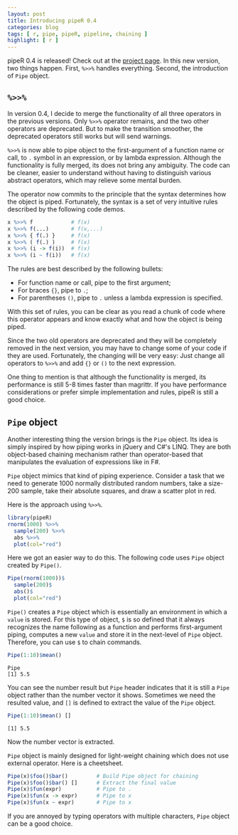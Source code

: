 ```yaml
---
layout: post
title: Introducing pipeR 0.4
categories: blog
tags: [ r, pipe, pipeR, pipeline, chaining ]
highlight: [ r ]
---
```




pipeR 0.4 is released! Check out at the [project page](http://renkun.me/pipeR/). In this new version, two things happen. First, `%>>%` handles everything. Second, the introduction of `Pipe` object.

## `%>>%`

In version 0.4, I decide to merge the functionality of all three operators in the previous versions. Only `%>>%` operator remains, and the two other operators are deprecated. But to make the transition smoother, the deprecated operators still works but will send warnings. 

`%>>%` is now able to pipe object to the first-argument of a function name or call, to `.` symbol in an expression, or by lambda expression. Although the functionality is fully merged, its does not bring any ambiguity. The code can be cleaner, easier to understand without having to distinguish various abstract operators, which may relieve some mental burden.

The operator now commits to the principle that the syntax determines how the object is piped. Fortunately, the syntax is a set of very intuitive rules described by the following code demos.

```r
x %>>% f            # f(x)
x %>>% f(...)       # f(x,...)
x %>>% { f(.) }     # f(x)
x %>>% ( f(.) )     # f(x)
x %>>% (i -> f(i))  # f(x)
x %>>% (i ~ f(i))   # f(x)
```

The rules are best described by the following bullets:

- For function name or call, pipe to the first argument;
- For braces `{}`, pipe to `.`;
- For parentheses `()`, pipe to `.` unless a lambda expression is specified.

With this set of rules, you can be clear as you read a chunk of code where this operator appears and know exactly what and how the object is being piped.

Since the two old operators are deprecated and they will be completely removed in the next version, you may have to change some of your code if they are used. Fortunately, the changing will be very easy: Just change all operators to `%>>%` and add `{}` or `()` to the next expression.

One thing to mention is that although the functionality is merged, its performance is still 5-8 times faster than magrittr. If you have performance considerations or prefer simple implementation and rules, pipeR is still a good choice.

## `Pipe` object

Another interesting thing the version brings is the `Pipe` object. Its idea is simply inspired by how piping works in jQuery and C#'s LINQ. They are both object-based chaining mechanism rather than operator-based that manipulates the evaluation of expressions like in F#.

`Pipe` object mimics that kind of piping experience. Consider a task that we need to generate 1000 normally distributed random numbers, take a size-200 sample, take their absolute squares, and draw a scatter plot in red.

Here is the approach using `%>>%`.

```r
library(pipeR)
rnorm(1000) %>>%
  sample(200) %>>%
  abs %>>%
  plot(col="red")
```

Here we got an easier way to do this. The following code uses `Pipe` object created by `Pipe()`.

```r
Pipe(rnorm(1000))$
  sample(200)$
  abs()$
  plot(col="red")
```

`Pipe()` creates a `Pipe` object which is essentially an environment in which a `value` is stored. For this type of object, `$` is so defined that it always recognizes the name following as a function and performs first-argument piping, computes a new `value` and store it in the next-level of `Pipe` object. Therefore, you can use `$` to chain commands.


```r
Pipe(1:10)$mean()
```

```
Pipe
[1] 5.5
```

You can see the number result but `Pipe` header indicates that it is still a `Pipe` object rather than the number vector it shows. Sometimes we need the resulted value, and `[]` is defined to extract the value of the `Pipe` object.


```r
Pipe(1:10)$mean() []
```

```
[1] 5.5
```

Now the number vector is extracted.

`Pipe` object is mainly designed for light-weight chaining which does not use external operator. Here is a cheetsheet.

```r
Pipe(x)$foo()$bar()         # Build Pipe object for chaining
Pipe(x)$foo()$bar() []      # Extract the final value
Pipe(x)$fun(expr)           # Pipe to .
Pipe(x)$fun(x -> expr)      # Pipe to x
Pipe(x)$fun(x ~ expr)       # Pipe to x
```

If you are annoyed by typing operators with multiple characters, `Pipe` object can be a good choice.
